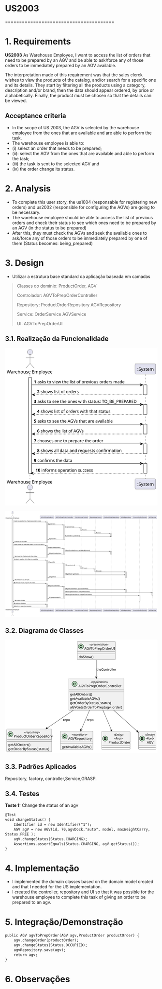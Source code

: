 # US2003
=======================================

# 1. Requirements

**US2003** As Warehouse Employee, I want to access the list of orders that need to be prepared by an AGV and be able to ask/force any of those orders to be immediately prepared by an AGV available.

The interpretation made of this requirement was that the sales clerck wishes to view the products of the catalog, and/or search 
for a specific one and its details.
They start by filtering all the products using a category, description and/or brand, then the data should appear ordered,
by price or alphabetically. Finally, the product must be chosen so that the details can be viewed.

## Acceptance criteria
* In the scope of US 2003, the AGV is selected by the warehouse employee from the ones that are available and are able to perform the task.
* The warehouse employee is able to: 
* (i) select an order that needs to be prepared; 
* (ii): select the AGV from the ones that are available and able to perform the task; 
* (iii) the task is sent to the selected AGV and 
* (iv) the order change its status.



# 2. Analysis
* To complete this user story, the us1004 (responsable for registering new orders) and us2002 (responsible for configuring the AGVs) are going to be necessary.
* The warehouse employee should be able to access the list of previous orders and check their status to see which ones need to be 
prepared by an AGV (in the status to be prepared)
* After this, they must check the AGVs and seek the available ones to ask/force any of those orders to be immediately prepared by one of them (Status becomes: being_prepared)


# 3. Design
* Utilizar a estrutura base standard da aplicação baseada em camadas 

>   Classes do domínio: ProductOrder, AGV
>
>   Controlador: AGVToPrepOrderController
>
>   Repository:  ProductOrderRepository AGVRepository
> 
>   Service:  OrderService AGVService
> 
>   UI:  AGVToPrepOrderUI 

## 3.1. Realização da Funcionalidade
![SSD](US2003_SSD.svg)

![SD](US2003_SD.svg)

## 3.2. Diagrama de Classes
![CD](US2003_CD.svg)

## 3.3. Padrões Aplicados

Repository, factory, controller,Service,GRASP.

## 3.4. Testes
**Teste 1:** Change the status of an agv

    @Test
    void changeStatus() {
        Identifier id = new Identifier("1");
        AGV agV = new AGV(id, 70,agvDock,"auto", model, maxWeightCarry, Status.FREE );
        agV.changeStatus(Status.CHARGING);
        Assertions.assertEquals(Status.CHARGING, agV.getStatus());
    }

# 4. Implementação

* I implemented the domain classes based on the domain model created and that I needed for the US implementation. 
* I created the controller, repository and UI so that it was possible for the warehouse employee to complete this
  task of giving an order to be prepared to an agv. 

# 5. Integração/Demonstração

    public AGV agvToPrepOrder(AGV agv,ProductOrder productOrder) {
        agv.changeOrder(productOrder);
        agv.changeStatus(Status.OCCUPIED);
        agvRepository.save(agv);
        return agv;
    }
# 6. Observações




